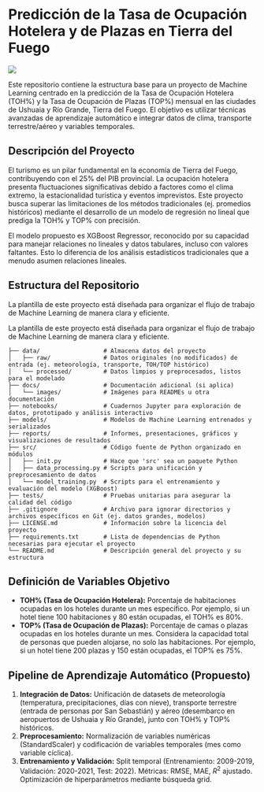 # Predicción de la Tasa de Ocupación Hotelera y de Plazas en Tierra del Fuego

<a target="_blank" href="https://cookiecutter-data-science.drivendata.org/">
    <img src="https://img.shields.io/badge/CCDS-Project%20template-328F97?logo=cookiecutter" />
</a>

Este repositorio contiene la estructura base para un proyecto de Machine Learning centrado en la predicción de la Tasa de Ocupación Hotelera (TOH%) y la Tasa de Ocupación de Plazas (TOP%) mensual en las ciudades de Ushuaia y Río Grande, Tierra del Fuego. El objetivo es utilizar técnicas avanzadas de aprendizaje automático e integrar datos de clima, transporte terrestre/aéreo y variables temporales.

## Descripción del Proyecto

El turismo es un pilar fundamental en la economía de Tierra del Fuego, contribuyendo con el 25% del PIB provincial. La ocupación hotelera presenta fluctuaciones significativas debido a factores como el clima extremo, la estacionalidad turística y eventos imprevistos. Este proyecto busca superar las limitaciones de los métodos tradicionales (ej. promedios históricos) mediante el desarrollo de un modelo de regresión no lineal que prediga la TOH% y TOP% con precisión.

El modelo propuesto es XGBoost Regressor, reconocido por su capacidad para manejar relaciones no lineales y datos tabulares, incluso con valores faltantes. Esto lo diferencia de los análisis estadísticos tradicionales que a menudo asumen relaciones lineales.


## Estructura del Repositorio

La plantilla de este proyecto está diseñada para organizar el flujo de trabajo de Machine Learning de manera clara y eficiente.

La plantilla de este proyecto está diseñada para organizar el flujo de trabajo de Machine Learning de manera clara y eficiente.

`````
├── data/                  # Almacena datos del proyecto
│   ├── raw/               # Datos originales (no modificados) de entrada (ej. meteorología, transporte, TOH/TOP histórico)
│   └── processed/         # Datos limpios y preprocesados, listos para el modelado
├── docs/                  # Documentación adicional (si aplica)
│   └── images/            # Imágenes para READMEs u otra documentación
├── notebooks/             # Cuadernos Jupyter para exploración de datos, prototipado y análisis interactivo
├── models/                # Modelos de Machine Learning entrenados y serializados
├── reports/               # Informes, presentaciones, gráficos y visualizaciones de resultados
├── src/                   # Código fuente de Python organizado en módulos
│   ├── init.py            # Hace que 'src' sea un paquete Python
│   ├── data_processing.py # Scripts para unificación y preprocesamiento de datos
│   └── model_training.py  # Scripts para el entrenamiento y evaluación del modelo (XGBoost)
├── tests/                 # Pruebas unitarias para asegurar la calidad del código
├── .gitignore             # Archivo para ignorar directorios y archivos específicos en Git (ej. datos grandes, modelos)
├── LICENSE.md             # Información sobre la licencia del proyecto
├── requirements.txt       # Lista de dependencias de Python necesarias para ejecutar el proyecto
└── README.md              # Descripción general del proyecto y su estructura
`````

## Definición de Variables Objetivo

* **TOH% (Tasa de Ocupación Hotelera):** Porcentaje de habitaciones ocupadas en los hoteles durante un mes específico. Por ejemplo, si un hotel tiene 100 habitaciones y 80 están ocupadas, el TOH% es 80%.
* **TOP% (Tasa de Ocupación de Plazas):** Porcentaje de camas o plazas ocupadas en los hoteles durante un mes. Considera la capacidad total de personas que pueden alojarse, no solo las habitaciones. Por ejemplo, si un hotel tiene 200 plazas y 150 están ocupadas, el TOP% es 75%.

## Pipeline de Aprendizaje Automático (Propuesto)

1.  **Integración de Datos:** Unificación de datasets de meteorología (temperatura, precipitaciones, días con nieve), transporte terrestre (entrada de personas por San Sebastián) y aéreo (desembarco en aeropuertos de Ushuaia y Río Grande), junto con TOH% y TOP% históricos.
2.  **Preprocesamiento:** Normalización de variables numéricas (StandardScaler) y codificación de variables temporales (mes como variable cíclica).
3.  **Entrenamiento y Validación:** Split temporal (Entrenamiento: 2009-2019, Validación: 2020-2021, Test: 2022). Métricas: RMSE, MAE, $R^2$ ajustado. Optimización de hiperparámetros mediante búsqueda grid.
